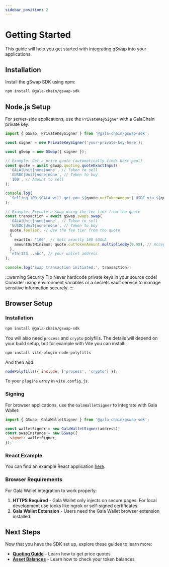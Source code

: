 ```yaml
---
sidebar_position: 2
---
```


# Getting Started

This guide will help you get started with integrating gSwap into your applications.

## Installation

Install the gSwap SDK using npm:

```bash
npm install @gala-chain/gswap-sdk
```

## Node.js Setup

For server-side applications, use the `PrivateKeySigner` with a GalaChain private key:

```typescript
import { GSwap, PrivateKeySigner } from '@gala-chain/gswap-sdk';

const signer = new PrivateKeySigner('your-private-key-here');

const gSwap = new GSwap({ signer });

// Example: Get a price quote (automatically finds best pool)
const quote = await gSwap.quoting.quoteExactInput(
  'GALA|Unit|none|none', // Token to sell
  'GUSDC|Unit|none|none', // Token to buy
  '100', // Amount to sell
);

console.log(
  `Selling 100 $GALA will get you ${quote.outTokenAmount} USDC via ${quote.feeTier} fee tier`,
);

// Example: Execute a swap using the fee tier from the quote
const transaction = await gSwap.swaps.swap(
  'GALA|Unit|none|none', // Token to sell
  'GUSDC|Unit|none|none', // Token to buy
  quote.feeTier, // Use the fee tier from the quote
  {
    exactIn: '100', // Sell exactly 100 $GALA
    amountOutMinimum: quote.outTokenAmount.multipliedBy(0.98), // Accept at least 98% of the quoted amount (slippage protection)
  },
  'eth|123...abc', // your wallet address
);

console.log('Swap transaction initiated:', transaction);
```

:::warning Security Tip
Never hardcode private keys in your source code! Consider using environment variables or a secrets vault service to manage sensitive information securely.
:::

## Browser Setup

### Installation

```bash
npm install @gala-chain/gswap-sdk
```

You will also need `process` and `crypto` polyfills. The details will depend on your build setup, but for example with Vite you can install:

```bash
npm install vite-plugin-node-polyfills
```

And then add:

```javascript
nodePolyfills({ include: ['process', 'crypto'] });
```

To your `plugins` array in `vite.config.js`.

### Signing

For browser applications, use the `GalaWalletSigner` to integrate with Gala Wallet:

```javascript
import { GSwap, GalaWalletSigner } from '@gala-chain/gswap-sdk';

const walletSigner = new GalaWalletSigner(address);
const swapInstance = new GSwap({
  signer: walletSigner,
});
```

### React Example

You can find an example React application [here](https://github.com/GalaChain/gswap-sdk/tree/main/examples/full_dex).

### Browser Requirements

For Gala Wallet integration to work properly:

1. **HTTPS Required** - Gala Wallet only injects on secure pages. For local development use tooks like ngrok or self-signed certificates.
2. **Gala Wallet Extension** - Users need the Gala Wallet browser extension installed.

## Next Steps

Now that you have the SDK set up, explore these guides to learn more:

- **[Quoting Guide](./tutorial-basics/quoting.md)** - Learn how to get price quotes
- **[Asset Balances](./tutorial-basics/asset-balances.md)** - Learn how to check your token balances
